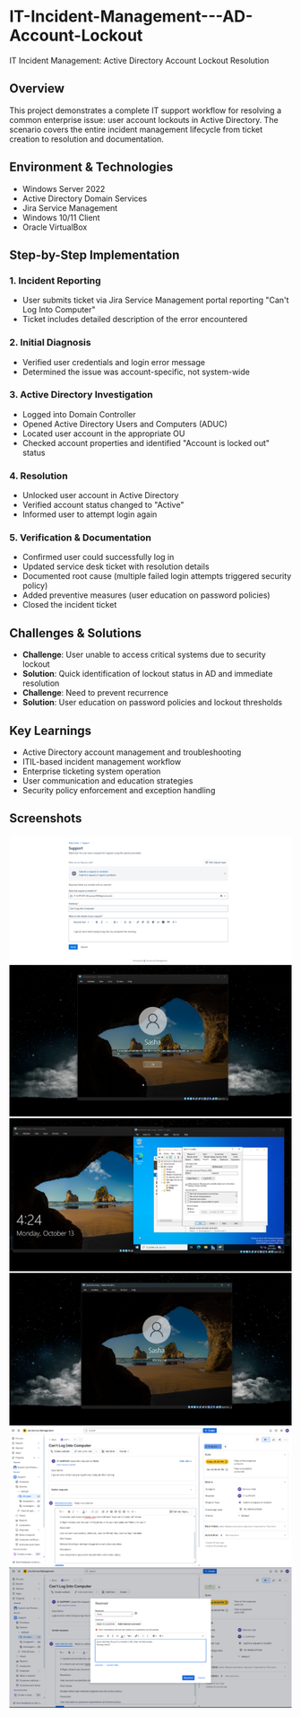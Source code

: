 # IT-Incident-Management---AD-Account-Lockout

IT Incident Management: Active Directory Account Lockout Resolution

## Overview
This project demonstrates a complete IT support workflow for resolving a common enterprise issue: user account lockouts in Active Directory. The scenario covers the entire incident management lifecycle from ticket creation to resolution and documentation.

## Environment & Technologies
- Windows Server 2022
- Active Directory Domain Services
- Jira Service Management
- Windows 10/11 Client
- Oracle VirtualBox

## Step-by-Step Implementation

### 1. Incident Reporting
- User submits ticket via Jira Service Management portal reporting "Can't Log Into Computer"
- Ticket includes detailed description of the error encountered

### 2. Initial Diagnosis
- Verified user credentials and login error message
- Determined the issue was account-specific, not system-wide

### 3. Active Directory Investigation
- Logged into Domain Controller
- Opened Active Directory Users and Computers (ADUC)
- Located user account in the appropriate OU
- Checked account properties and identified "Account is locked out" status

### 4. Resolution
- Unlocked user account in Active Directory
- Verified account status changed to "Active"
- Informed user to attempt login again

### 5. Verification & Documentation
- Confirmed user could successfully log in
- Updated service desk ticket with resolution details
- Documented root cause (multiple failed login attempts triggered security policy)
- Added preventive measures (user education on password policies)
- Closed the incident ticket

## Challenges & Solutions
- **Challenge**: User unable to access critical systems due to security lockout
- **Solution**: Quick identification of lockout status in AD and immediate resolution
- **Challenge**: Need to prevent recurrence
- **Solution**: User education on password policies and lockout thresholds

## Key Learnings
- Active Directory account management and troubleshooting
- ITIL-based incident management workflow
- Enterprise ticketing system operation
- User communication and education strategies
- Security policy enforcement and exception handling

## Screenshots
![Ticket Submission](screenshots/1.png)
![Login Error](screenshots/2.png)
![AD Account Investigation](screenshots/3.png)
![Account Unlock](screenshots/4.png)
![Successful Login](screenshots/5.png)
![Ticket Resolution](screenshots/6.png)
